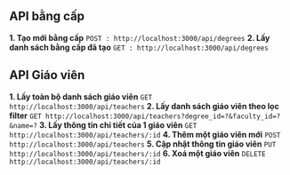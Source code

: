 ## API bằng cấp
**1. Tạo mới bằng cấp** 
`POST : http://localhost:3000/api/degrees`
**2. Lấy danh sách bằng cấp đã tạo**
`GET : http://localhost:3000/api/degrees`

## API Giáo viên
**1. Lấy toàn bộ danh sách giáo viên**
`GET http://localhost:3000/api/teachers`
**2. Lấy danh sách giáo viên theo lọc filter**
`GET http://localhost:3000/api/teachers?degree_id=?&faculty_id=?&name=?`
**3. Lấy thông tin chi tiết của 1 giáo viên**
`GET http://localhost:3000/api/teachers/:id`
**4. Thêm một giáo viên mới**
`POST http://localhost:3000/api/teachers`
**5. Cập nhật thông tin giáo viên**
`PUT http://localhost:3000/api/teachers/:id`
**6. Xoá một giáo viên**
`DELETE http://localhost:3000/api/teachers/:id`